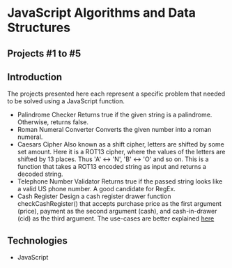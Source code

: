 # JavaScript Algorithms and Data Structures
## Projects #1 to #5

## Introduction
The projects presented here each represent a specific problem that needed to be solved using a JavaScript function.
* Palindrome Checker
    Returns true if the given string is a palindrome. Otherwise, returns false.
* Roman Numeral Converter
    Converts the given number into a roman numeral.
* Caesars Cipher
    Also known as a shift cipher, letters are shifted by some set amount. Here it is a ROT13 cipher, where the values of the letters are shifted by 13 places. Thus 'A' ↔ 'N', 'B' ↔ 'O' and so on.
    This is a function that takes a ROT13 encoded string as input and returns a decoded string.
* Telephone Number Validator
    Returns true if the passed string looks like a valid US phone number. A good candidate for RegEx.
* Cash Register
    Design a cash register drawer function checkCashRegister() that accepts purchase price as the first argument (price), payment as the second argument (cash), and cash-in-drawer (cid) as the third argument.
    The use-cases are better explained [here](https://www.freecodecamp.org/learn/javascript-algorithms-and-data-structures/javascript-algorithms-and-data-structures-projects/cash-register)

## Technologies
* JavaScript

